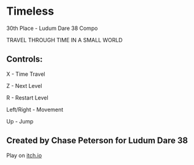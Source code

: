 # Timeless

30th Place - Ludum Dare 38 Compo

TRAVEL THROUGH TIME IN A SMALL WORLD

## Controls:

X - Time Travel

Z - Next Level

R - Restart Level

Left/Right - Movement

Up - Jump

## Created by Chase Peterson for Ludum Dare 38

Play on [itch.io](https://chaseplays.itch.io/timeless)

